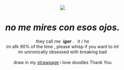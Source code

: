 <div align="center">
  <img src="https://www.fightersgeneration.com/np5/blaz-cs/sprites/2/3/hazama-hat.gif">
  <h1><i>no me mires con esos ojos.</i></h1>
  <p>they call me &nbsp;<b><i>igor</i></b> . &nbsp;&nbsp;it / he
  <br>im afk 90% of the time , please whisp if you want to int
  <br>im unironically obsessed with breaking bad
  <br><br>draw in my <a href="https://monamour.straw.page/">strawpage</a> i love doodles Thank You</p>
</div>
